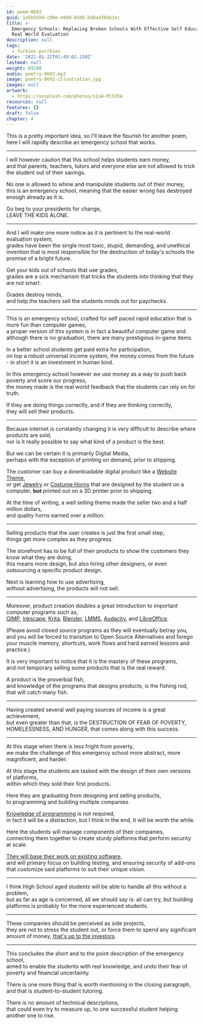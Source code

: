```yaml
---
id: poem-0692
guid: 1e5b5d59-c09e-49d9-b5db-bd8ad38de1ec
title: >-
  Emergency Schools: Replacing Broken Schools With Effective Self Education And
  Real World Evaluation
description: null
tags:
  - furkies-purrkies
date: '2022-01-22T01:49:02.150Z'
lastmod: null
weight: 69200
audio: poetry-0692.mp3
image: poetry-0692-illustration.jpg
images: null
artwork:
  - https://unsplash.com/photos/xIoA-PC53XA
resources: null
features: {}
draft: false
chapter: 4
---
```


This is a pretty important idea, so I'll leave the flourish for another poem,\
here I will rapidly describe an emergency school that works.

---

I will however caution that this school helps students earn money,\
and that parents, teachers, tutors and everyone else are not allowed to trick the student out of their savings.

No one is allowed to whine and manipulate students out of their money,\
this is an emergency school, meaning that the easier wrong has destroyed enough already as it is.

Go beg to your presidents for change,\
LEAVE THE KIDS ALONE.

---

And I will make one more notice as it is pertinent to the real-world evaluation system,\
grades have been the single most toxic, stupid, demanding, and unethical invention that is most responsible for the destruction of today's schools the promise of a bright future.

Get your kids out of schools that use grades,\
grades are a sick mechanism that tricks the students into thinking that they are not smart.

Grades destroy minds,\
and help the teachers sell the students minds out for paychecks.

---

This is an emergency school, crafted for self paced rapid education that is more fun than computer games,\
a proper version of this system is in fact a beautiful computer game and although there is no graduation, there are many prestigious in-game items.

In a better school students get paid extra for participation,\
on top a robust universal income system, the money comes from the future - in short it is an investment in human kind.

In this emergency school however we use money as a way to push back poverty and score our progress,\
the money made is the real world feedback that the students can rely on for truth.

If they are doing things correctly, and if they are thinking correctly,\
they will sell their products.

---

Because internet is constantly changing it is very difficult to describe where products are sold,\
nor is it really possible to say what kind of a product is the best.

But we can be certain it is primarily Digital Media,\
perhaps with the exception of printing on demand, prior to shipping.

The customer can buy a downloadable digital product like a [Website Theme](https://wrapbootstrap.com/),\
or get [Jewelry](https://www.youtube.com/watch?v=Eq-BIw1_jX0) or [Costume Horns](https://www.etsy.com/listing/621382651/nordic-mythology-fantasy-snake-dragon-3d) that are designed by the student on a computer, **but** printed out on a 3D printer prior to shipping.

At the time of writing, a well selling theme made the seller two and a half million dollars,\
and quality horns earned over a million.

---

Selling products that the user creates is just the first small step,\
things get more complex as they progress.

The storefront has to be full of their products to show the customers they know what they are doing,\
this means more design, but also hiring other designers, or even outsourcing a specific product design.

Next is learning how to use advertising,\
without advertising, the products will not sell.

---

Moreover, product creation doubles a great introduction to important computer programs such as,\
[GIMP](https://www.youtube.com/results?search_query=GIMP+Tutorial), [Inkscape](https://www.youtube.com/results?search_query=Inkscape+Tutorial), [Krita](https://www.youtube.com/results?search_query=Krita+Tutorial), [Blender](https://www.youtube.com/results?search_query=Blender+Tutorial), [LMMS](https://www.youtube.com/results?search_query=LMMS+Tutorial), [Audacity](https://www.youtube.com/results?search_query=Audacity+Tutorial), and [LibreOffice](https://www.youtube.com/results?search_query=LibreOffice+Tutorial).

(Please avoid closed source programs as they will eventually betray you,\
and you will be forced to transition to Open Source Alternatives and forego your muscle memory, shortcuts, work flows and hard earned lessons and practice.)

It is very important to notice that it is the mastery of these programs,\
and not temporary selling some products that is the real reward.

A product is the proverbial fish,\
and knowledge of the programs that designs products, is the fishing rod, that will catch many fish.

---

Having created several well paying sources of income is a great achievement,\
but even greater than that, is the DESTRUCTION OF FEAR OF POVERTY, HOMELESSNESS, AND HUNGER, that comes along with this success.

---

At this stage when there is less fright from poverty,\
we make the challenge of this emergency school more abstract, more magnificent, and harder.

At this stage the students are tasked with the design of their own versions of platforms,\
within which they sold their first products.

Here they are graduating from designing and selling products,\
to programming and building multiple companies.

[Knowledge of programming](https://www.youtube.com/watch?v=zb3Qk8SG5Ms\&list=PL4cUxeGkcC9jsz4LDYc6kv3ymONOKxwBU) is not required,\
in fact it will be a distraction, but I think in the end, it will be worth the while.

Here the students will manage components of their companies,\
connecting them together to create sturdy platforms that perform security at scale.

[They will base their work on existing software](https://github.com/awesome-selfhosted/awesome-selfhosted),\
and will primary focus on building testing, and ensuring security of add-ons that customize said platforms to suit their unique vision.

---

I think High School aged students will be able to handle all this without a problem,\
but as far as age is concerned, all we should say is: all can try, but building platforms is probably for the more experienced students.

---

These companies should be perceived as side projects,\
they are not to stress the student out, or force them to spend any significant amount of money, [that's up to the investors](https://www.youtube.com/watch?v=ZoqgAy3h4OM).

---

This concludes the short and to the point description of the emergency school,\
aimed to enable the students with real knowledge, and undo their fear of poverty and financial uncertainty.

There is one more thing that is worth mentioning in the closing paragraph,\
and that is student-to-student tutoring.

There is no amount of technical descriptions,\
that could even try to measure up, to one successful student helping another one to rise.
